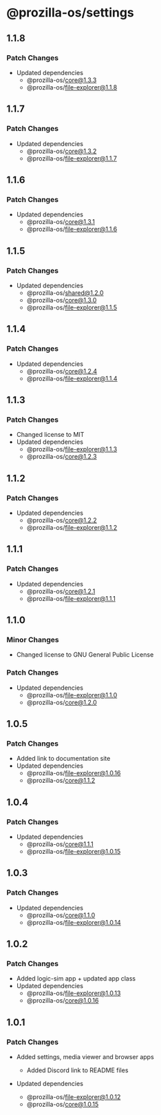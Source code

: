 # @prozilla-os/settings

## 1.1.8

### Patch Changes

- Updated dependencies
  - @prozilla-os/core@1.3.3
  - @prozilla-os/file-explorer@1.1.8

## 1.1.7

### Patch Changes

- Updated dependencies
  - @prozilla-os/core@1.3.2
  - @prozilla-os/file-explorer@1.1.7

## 1.1.6

### Patch Changes

- Updated dependencies
  - @prozilla-os/core@1.3.1
  - @prozilla-os/file-explorer@1.1.6

## 1.1.5

### Patch Changes

- Updated dependencies
  - @prozilla-os/shared@1.2.0
  - @prozilla-os/core@1.3.0
  - @prozilla-os/file-explorer@1.1.5

## 1.1.4

### Patch Changes

- Updated dependencies
  - @prozilla-os/core@1.2.4
  - @prozilla-os/file-explorer@1.1.4

## 1.1.3

### Patch Changes

- Changed license to MIT
- Updated dependencies
  - @prozilla-os/file-explorer@1.1.3
  - @prozilla-os/core@1.2.3

## 1.1.2

### Patch Changes

- Updated dependencies
  - @prozilla-os/core@1.2.2
  - @prozilla-os/file-explorer@1.1.2

## 1.1.1

### Patch Changes

- Updated dependencies
  - @prozilla-os/core@1.2.1
  - @prozilla-os/file-explorer@1.1.1

## 1.1.0

### Minor Changes

- Changed license to GNU General Public License

### Patch Changes

- Updated dependencies
  - @prozilla-os/file-explorer@1.1.0
  - @prozilla-os/core@1.2.0

## 1.0.5

### Patch Changes

- Added link to documentation site
- Updated dependencies
  - @prozilla-os/file-explorer@1.0.16
  - @prozilla-os/core@1.1.2

## 1.0.4

### Patch Changes

- Updated dependencies
  - @prozilla-os/core@1.1.1
  - @prozilla-os/file-explorer@1.0.15

## 1.0.3

### Patch Changes

- Updated dependencies
  - @prozilla-os/core@1.1.0
  - @prozilla-os/file-explorer@1.0.14

## 1.0.2

### Patch Changes

- Added logic-sim app + updated app class
- Updated dependencies
  - @prozilla-os/file-explorer@1.0.13
  - @prozilla-os/core@1.0.16

## 1.0.1

### Patch Changes

- Added settings, media viewer and browser apps

  - Added Discord link to README files

- Updated dependencies
  - @prozilla-os/file-explorer@1.0.12
  - @prozilla-os/core@1.0.15
